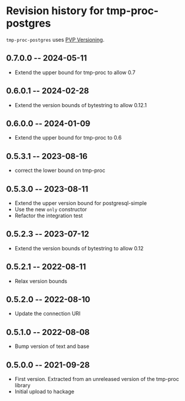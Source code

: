# Revision history for tmp-proc-postgres

`tmp-proc-postgres` uses [PVP Versioning][1].

## 0.7.0.0 -- 2024-05-11

* Extend the upper bound for tmp-proc to allow 0.7

## 0.6.0.1 -- 2024-02-28

* Extend the version bounds of bytestring to allow 0.12.1

## 0.6.0.0 -- 2024-01-09

* Extend the upper bound for tmp-proc to 0.6

## 0.5.3.1 -- 2023-08-16

* correct the lower bound on tmp-proc

## 0.5.3.0 -- 2023-08-11

* Extend the upper version bound for postgresql-simple
* Use the new `only` constructor
* Refactor the integration test

## 0.5.2.3 -- 2023-07-12

* Extend the version bounds of bytestring to allow 0.12

## 0.5.2.1 -- 2022-08-11

* Relax version bounds

## 0.5.2.0 -- 2022-08-10

* Update the connection URI

## 0.5.1.0 -- 2022-08-08

* Bump version of text and base

## 0.5.0.0 -- 2021-09-28

* First version. Extracted from an unreleased version of the tmp-proc library
* Initial upload to hackage

[1]: https://pvp.haskell.org
